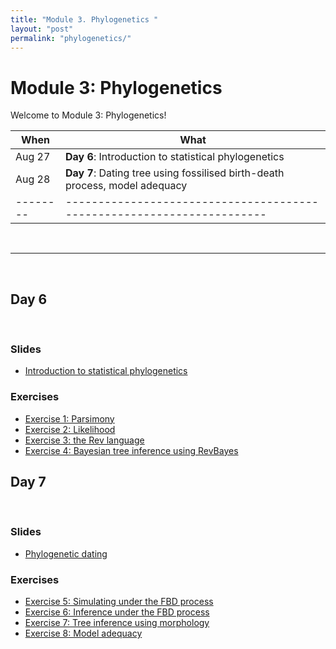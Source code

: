 ```yaml
---
title: "Module 3. Phylogenetics "
layout: "post" 
permalink: "phylogenetics/"
---
```


# Module 3: Phylogenetics 

Welcome to Module 3: Phylogenetics! 



| When   | What                                                                 |
|--------|----------------------------------------------------------------------|
| Aug 27 | **Day 6**: Introduction to statistical phylogenetics                                       |
| Aug 28 | **Day 7**: Dating tree using fossilised birth-death process, model adequacy|
|--------|----------------------------------------------------------------------|

<br>

- - -

<br>

## Day 6

<br>

### Slides
- [Introduction to statistical phylogenetics]({{site.baseurl}}/data/3_phylogenetics/phylo-part1.pdf)

### Exercises
- [Exercise 1: Parsimony]({{site.baseurl}}/phylogenetics/parsimony)
- [Exercise 2: Likelihood]({{site.baseurl}}/phylogenetics/likelihood)
- [Exercise 3: the Rev language]({{site.baseurl}}/phylogenetics/revbayes)
- [Exercise 4: Bayesian tree inference using RevBayes]({{site.baseurl}}/phylogenetics/bayesian)

## Day 7

<br>

### Slides
- [Phylogenetic dating]({{site.baseurl}}/data/3_phylogenetics/phylo-part2.pdf)

### Exercises
- [Exercise 5: Simulating under the FBD process]({{site.baseurl}}/phylogenetics/fbd_sim)
- [Exercise 6: Inference under the FBD process]({{site.baseurl}}/phylogenetics/fbd_inf)
- [Exercise 7: Tree inference using morphology]({{site.baseurl}}/phylogenetics/morpho_inf)
- [Exercise 8: Model adequacy]({{site.baseurl}}/phylogenetics/PPS)









